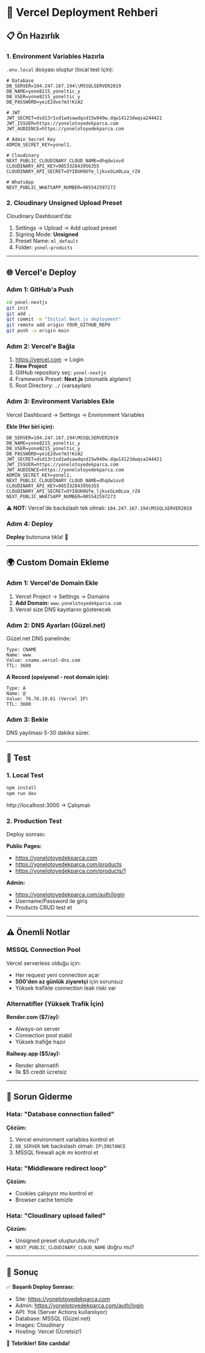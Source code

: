 # 🚀 Vercel Deployment Rehberi

## 📋 Ön Hazırlık

### 1. Environment Variables Hazırla

`.env.local` dosyası oluştur (local test için):

```env
# Database
DB_SERVER=104.247.167.194\\MSSQLSERVER2019
DB_NAME=yone8215_yoneltic_y
DB_USER=yone8215_yoneltic_y
DB_PASSWORD=yeiE2dve?m3!KzA2

# JWT
JWT_SECRET=dsd13r1sd1wdsawdqsd15w949w.dqw14123dwqsa244421
JWT_ISSUER=https://yonelotoyedekparca.com
JWT_AUDIENCE=https://yonelotoyedekparca.com

# Admin Secret Key
ADMIN_SECRET_KEY=yonel1.

# Cloudinary
NEXT_PUBLIC_CLOUDINARY_CLOUD_NAME=dhqdwiovd
CLOUDINARY_API_KEY=985332843956355
CLOUDINARY_API_SECRET=OYI8UH9Ufe_ljkvxGLm0Loa_rZ4

# WhatsApp
NEXT_PUBLIC_WHATSAPP_NUMBER=905542597273
```

### 2. Cloudinary Unsigned Upload Preset

Cloudinary Dashboard'da:
1. Settings → Upload → Add upload preset
2. Signing Mode: **Unsigned**
3. Preset Name: `ml_default`
4. Folder: `yonel-products`

---

## 🌐 Vercel'e Deploy

### Adım 1: GitHub'a Push

```bash
cd yonel-nextjs
git init
git add .
git commit -m "Initial Next.js deployment"
git remote add origin YOUR_GITHUB_REPO
git push -u origin main
```

### Adım 2: Vercel'e Bağla

1. https://vercel.com → Login
2. **New Project**
3. GitHub repository seç: `yonel-nextjs`
4. Framework Preset: **Next.js** (otomatik algılanır)
5. Root Directory: `./` (varsayılan)

### Adım 3: Environment Variables Ekle

Vercel Dashboard → Settings → Environment Variables

**Ekle (Her biri için):**
```
DB_SERVER=104.247.167.194\MSSQLSERVER2019
DB_NAME=yone8215_yoneltic_y
DB_USER=yone8215_yoneltic_y
DB_PASSWORD=yeiE2dve?m3!KzA2
JWT_SECRET=dsd13r1sd1wdsawdqsd15w949w.dqw14123dwqsa244421
JWT_ISSUER=https://yonelotoyedekparca.com
JWT_AUDIENCE=https://yonelotoyedekparca.com
ADMIN_SECRET_KEY=yonel1.
NEXT_PUBLIC_CLOUDINARY_CLOUD_NAME=dhqdwiovd
CLOUDINARY_API_KEY=985332843956355
CLOUDINARY_API_SECRET=OYI8UH9Ufe_ljkvxGLm0Loa_rZ4
NEXT_PUBLIC_WHATSAPP_NUMBER=905542597273
```

⚠️ **NOT:** Vercel'de backslash tek olmalı: `104.247.167.194\MSSQLSERVER2019`

### Adım 4: Deploy

**Deploy** butonuna tıkla! 🎉

---

## 🌍 Custom Domain Ekleme

### Adım 1: Vercel'de Domain Ekle

1. Vercel Project → Settings → Domains
2. **Add Domain:** `www.yonelotoyedekparca.com`
3. Vercel size DNS kayıtlarını gösterecek

### Adım 2: DNS Ayarları (Güzel.net)

Güzel.net DNS panelinde:

```
Type: CNAME
Name: www
Value: cname.vercel-dns.com
TTL: 3600
```

**A Record (opsiyonel - root domain için):**
```
Type: A
Name: @
Value: 76.76.19.61 (Vercel IP)
TTL: 3600
```

### Adım 3: Bekle

DNS yayılması 5-30 dakika sürer.

---

## 🧪 Test

### 1. Local Test

```bash
npm install
npm run dev
```

http://localhost:3000 → Çalışmalı

### 2. Production Test

Deploy sonrası:

**Public Pages:**
- https://yonelotoyedekparca.com
- https://yonelotoyedekparca.com/products
- https://yonelotoyedekparca.com/products/1

**Admin:**
- https://yonelotoyedekparca.com/auth/login
- Username/Password ile giriş
- Products CRUD test et

---

## ⚠️ Önemli Notlar

### MSSQL Connection Pool

Vercel serverless olduğu için:
- Her request yeni connection açar
- **500'den az günlük ziyaretçi** için sorunsuz
- Yüksek trafikte connection leak riski var

### Alternatifler (Yüksek Trafik İçin)

**Render.com ($7/ay):**
- Always-on server
- Connection pool stabil
- Yüksek trafiğe hazır

**Railway.app ($5/ay):**
- Render alternatifi
- İlk $5 credit ücretsiz

---

## 🐛 Sorun Giderme

### Hata: "Database connection failed"

**Çözüm:**
1. Vercel environment variables kontrol et
2. `DB_SERVER` tek backslash olmalı: `IP\INSTANCE`
3. MSSQL firewall açık mı kontrol et

### Hata: "Middleware redirect loop"

**Çözüm:**
- Cookies çalışıyor mu kontrol et
- Browser cache temizle

### Hata: "Cloudinary upload failed"

**Çözüm:**
- Unsigned preset oluşturuldu mu?
- `NEXT_PUBLIC_CLOUDINARY_CLOUD_NAME` doğru mu?

---

## 📝 Sonuç

✅ **Başarılı Deploy Sonrası:**
- Site: https://yonelotoyedekparca.com
- Admin: https://yonelotoyedekparca.com/auth/login
- API: Yok (Server Actions kullanılıyor)
- Database: MSSQL (Güzel.net)
- Images: Cloudinary
- Hosting: Vercel (Ücretsiz!)

🎉 **Tebrikler! Site canlıda!**

